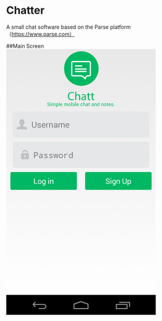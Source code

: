 # Chatter
A small chat software based on the Parse platform（https://www.parse.com）

##Main Screen
<img src="device-2015-06-03-195112.png" width="400" />